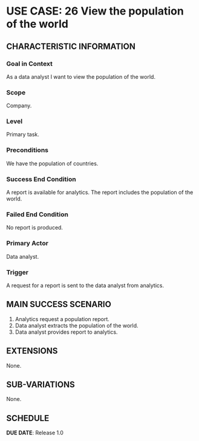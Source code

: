 # USE CASE: 26 View the population of the world

## CHARACTERISTIC INFORMATION

### Goal in Context

As a data analyst I want to view the population of the world.

### Scope

Company.

### Level

Primary task.

### Preconditions

We have the population of countries.

### Success End Condition

A report is available for analytics. The report includes the population of the world.

### Failed End Condition

No report is produced.

### Primary Actor

Data analyst.

### Trigger

A request for a report is sent to the data analyst from analytics. 

## MAIN SUCCESS SCENARIO

1. Analytics request a population report.
2. Data analyst extracts the population of the world.
3. Data analyst provides report to analytics.

## EXTENSIONS

None.

## SUB-VARIATIONS

None.

## SCHEDULE

**DUE DATE**: Release 1.0